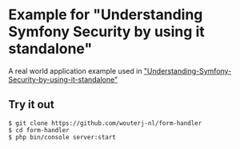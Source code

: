 # Example for "Understanding Symfony Security by using it standalone"

A real world application example used in
["Understanding-Symfony-Security-by-using-it-standalone"](http://wouterj.nl/2019/03/understanding-symfony-security-by-using-it-standalone)

## Try it out

    $ git clone https://github.com/wouterj-nl/form-handler
    $ cd form-handler
    $ php bin/console server:start
